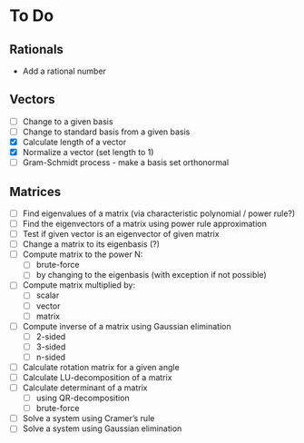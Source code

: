 # To Do

## Rationals
- Add a rational number

## Vectors
- [ ] Change to a given basis
- [ ] Change to standard basis from a given basis
- [x] Calculate length of a vector 
- [x] Normalize a vector (set length to 1)
- [ ] Gram-Schmidt process - make a basis set orthonormal  

## Matrices
- [ ] Find eigenvalues of a matrix (via characteristic polynomial / power rule?)
- [ ] Find the eigenvectors of a matrix using power rule approximation
- [ ] Test if given vector is an eigenvector of given matrix
- [ ] Change a matrix to its eigenbasis (?)
- [ ] Compute matrix to the power N:
  - [ ] brute-force
  - [ ] by changing to the eigenbasis (with exception if not possible)
- [ ] Compute matrix multiplied by:
  - [ ] scalar
  - [ ] vector
  - [ ] matrix
- [ ] Compute inverse of a matrix using Gaussian elimination
  - [ ] 2-sided
  - [ ] 3-sided
  - [ ] n-sided
- [ ] Calculate rotation matrix for a given angle
- [ ] Calculate LU-decomposition of a matrix
- [ ] Calculate determinant of a matrix
  - [ ] using QR-decomposition
  - [ ] brute-force
- [ ] Solve a system using Cramer’s rule
- [ ] Solve a system using Gaussian elimination
